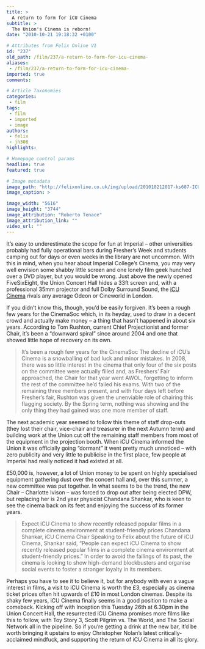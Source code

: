 ```yaml
---
title: >
  A return to form for iCU Cinema
subtitle: >
  The Union's Cinema is reborn!
date: "2010-10-21 19:18:32 +0100"

# Attributes from Felix Online V1
id: "237"
old_path: /film/237/a-return-to-form-for-icu-cinema-
aliases:
 - /film/237/a-return-to-form-for-icu-cinema-
imported: true
comments:

# Article Taxonomies
categories:
 - film
tags:
 - film
 - imported
 - image
authors:
 - felix
 - jh308
highlights:

# Homepage control params
headline: true
featured: true

# Image metadata
image_path: "http://felixonline.co.uk/img/upload/201010212017-ks607-ICUcinme.jpg"
image_caption: >

image_width: "5616"
image_height: "3744"
image_attribution: "Roberto Tenace"
image_attribution_link: ""
video_url: ""
---
```


It’s easy to underestimate the scope for fun at Imperial – other universities probably had fully operational bars during Fresher’s Week and students camping out for days or even weeks in the library are not uncommon. With this in mind, when you hear about Imperial College’s Cinema, you may very well envision some shabby little screen and one lonely film geek hunched over a DVD player, but you would be wrong. Just above the newly opened FiveSixEight, the Union Concert Hall hides a 33ft screen and, with a professional 35mm projector and full Dolby Surround Sound, the [iCU Cinema](http://www.union.ic.ac.uk/arts/cinema/) rivals any average Odeon or Cineworld in London.

If you didn’t know this, though, you’d be easily forgiven. It’s been a rough few years for the CinemaSoc which, in its heyday, used to draw in a decent crowd and actually make money – a thing that hasn’t happened in about six years. According to Tom Rushton, current Chief Projectionist and former Chair, it’s been a “downward spiral” since around 2004 and one that showed little hope of recovery on its own.
> It’s been a rough few years for the CinemaSoc
The decline of iCU’s Cinema is a snowballing of bad luck and minor mistakes. In 2008, there was so little interest in the cinema that only four of the six posts on the committee were actually filled and, as Freshers’ Fair approached, the Chair for that year went AWOL, forgetting to inform the rest of the committee he’d failed his exams. With two of the remaining three members present, and with four days left before Fresher’s fair, Rushton was given the unenviable role of chairing this flagging society. By the Spring term, nothing was showing and the only thing they had gained was one more member of staff.

The next academic year seemed to follow this theme of staff drop-outs (they lost their chair, vice-chair and treasurer in the next Autumn term) and building work at the Union cut off the remaining staff members from most of the equipment in the projection booth. When iCU Cinema informed the Union it was officially going “dormant” it went pretty much unnoticed – with zero publicity and very little to publicise in the first place, few people at Imperial had really noticed it had existed at all.

£50,000 is, however, a lot of Union money to be spent on highly specialised equipment gathering dust over the concert hall and, over this summer, a new committee was put together. In what seems to be the trend, the new Chair – Charlotte Ivison – was forced to drop out after being elected DPW, but replacing her is 2nd year physicist Chandana Shankar, who is keen to see the cinema back on its feet and enjoying the success of its former years.
> Expect iCU Cinema to show recently released popular films in a complete cinema environment at student-friendly prices
> Chandana Shankar, iCU Cinema Chair
Speaking to Felix about the future of iCU Cinema, Shankar said, “People can expect iCU Cinema to show recently released popular films in a complete cinema environment at student-friendly prices.” In order to avoid the failings of its past, the cinema is looking to show high-demand blockbusters and organise social events to foster a stronger loyalty in its members.

Perhaps you have to see it to believe it, but for anybody with even a vague interest in films, a visit to iCU Cinema is worth the £3, especially as cinema ticket prices often hit upwards of £10 in most London cinemas. Despite its shaky few years, iCU Cinema finally seems in a good position to make a comeback. Kicking off with Inception this Tuesday 26th at 6.30pm in the Union Concert Hall, the resurrected iCU Cinema promises more films like this to follow, with Toy Story 3, Scott Pilgrim vs. The World, and The Social Network all in the pipeline. So if you’re getting a drink at the new bar, it’d be worth bringing it upstairs to enjoy Christopher Nolan’s latest critically-acclaimed mindfuck, and supporting the return of iCU Cinema in all its glory.
